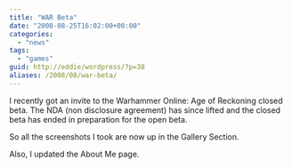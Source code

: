 ```yaml
---
title: "WAR Beta"
date: "2008-08-25T16:02:00+00:00"
categories: 
  - "news"
tags: 
  - "games"
guid: http://eddie/wordpress/?p=38
aliases: /2008/08/war-beta/
---
```


I recently got an invite to the Warhammer Online: Age of Reckoning closed beta. The NDA (non disclosure agreement) has since lifted and the closed beta has ended in preparation for the open beta.

So all the screenshots I took are now up in the Gallery Section.

Also, I updated the About Me page.
